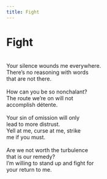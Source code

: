 ```yaml
---
title: Fight
---
```

# Fight

<br/>
Your silence wounds me everywhere.
<br/>
There’s no reasoning with words 
<br/>
that are not there. 
<br/>

<br/>
How can you be so nonchalant?
<br/>
The route we’re on will not
<br/>
accomplish détente. 
<br/>

<br/>
Your sin of omission will only 
<br/>
lead to more distrust.
<br/>
Yell at me, curse at me, strike
<br/>
me if you must. 
<br/>

<br/>
Are we not worth the turbulence 
<br/>
that is our remedy?
<br/>
I’m willing to stand up and fight for 
<br/>
your return to me. 
<br/>

<br/>
